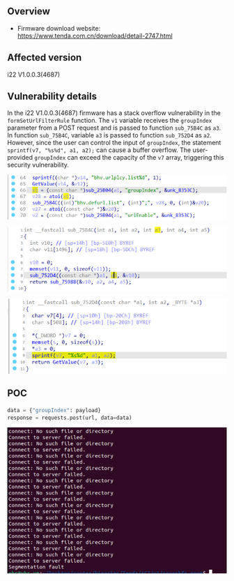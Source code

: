 ## Overview

- Firmware download website: https://www.tenda.com.cn/download/detail-2747.html

## Affected version

i22 V1.0.0.3(4687)

## Vulnerability details

In the i22 V1.0.0.3(4687) firmware has a stack overflow vulnerability in the `formSetUrlFilterRule` function. The `v1` variable receives the `groupIndex` parameter from a POST request and is passed to function `sub_75B4C` as `a3`. In function `sub_75B4C`, variable `a3` is passed to function `sub_752D4` as `a2`. However, since the user can control the input of `groupIndex`, the statement `sprintf(v7, "%s%d", a1, a2);` can cause a buffer overflow. The user-provided  `groupIndex` can exceed the capacity of the `v7` array, triggering this security vulnerability.

![image-20240419170841776](https://raw.githubusercontent.com/abcdefg-png/images2/main/image-20240419170841776.png)

![image-20240419171112268](https://raw.githubusercontent.com/abcdefg-png/images2/main/image-20240419171112268.png)

![image-20240419171054168](https://raw.githubusercontent.com/abcdefg-png/images2/main/image-20240419171054168.png)

## POC

```python
data = {"groupIndex": payload}
response = requests.post(url, data=data)
```

![image-20240419162115799](https://raw.githubusercontent.com/abcdefg-png/images2/main/image-20240419162115799.png)
